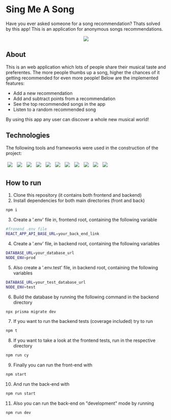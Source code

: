# Sing Me A Song

Have you ever asked someone for a song recommendation? Thats solved by this app! This is an application for anonymous songs recommendations.
<p align="center">
  <img src="/public/assets/sing-me-a-song.gif" />
</p>

## About

This is an web application which lots of people share their musical taste and preferentes. The more people thumbs up a song, higher the chances of it getting recommended for even more people!
Below are the implemented features:

- Add a new recommendation
- Add and subtract points from a recommendation
- See the top recommended songs in the app
- Listen to a random recommended song

By using this app any user can discover a whole new musical world!

## Technologies
The following tools and frameworks were used in the construction of the project:<br>
<p>
  <img style='margin: 5px;' src='https://img.shields.io/badge/styled-components%20-%2320232a.svg?&style=for-the-badge&color=b8679e&logo=styled-components&logoColor=%3a3a3a'>
  <img style='margin: 5px;' src='https://img.shields.io/badge/axios%20-%2320232a.svg?&style=for-the-badge&color=informational'>
  <img style='margin: 5px;' src="https://img.shields.io/badge/react-app%20-%2320232a.svg?&style=for-the-badge&color=60ddf9&logo=react&logoColor=%2361DAFB"/>
  <img style='margin: 5px;' src="https://img.shields.io/badge/react_route%20-%2320232a.svg?&style=for-the-badge&logo=react&logoColor=%2361DAFB"/>
  <img style='margin: 5px;' src='https://img.shields.io/badge/react-icons%20-%2320232a.svg?&style=for-the-badge&color=f28dc7&logo=react-icons&logoColor=%2361DAFB'>
  <img style='margin: 5px;' src='https://img.shields.io/badge/cypress%20-%2320232a.svg?&style=for-the-badge&color=orange'>
  <img style='margin: 5px;' src='https://img.shields.io/badge/prisma%20-%2320232a.svg?&style=for-the-badge&color=blueviolet'>
  <img style='margin: 5px;' src='https://img.shields.io/badge/typescript%20-%2320232a.svg?&style=for-the-badge&color=blue'>
  <img style='margin: 5px;' src='https://img.shields.io/badge/supertest%20-%2320232a.svg?&style=for-the-badge&color=green'>
  <img style='margin: 5px;' src='https://img.shields.io/badge/jest%20-%2320232a.svg?&style=for-the-badge&color=red'>
  <img style='margin: 5px;' src='https://img.shields.io/badge/joi%20-%2320232a.svg?&style=for-the-badge&color=critical'>
</p>

## How to run

1. Clone this repository (it contains both frontend and backend)
2. Install dependencies for both main directories (front and back)
```bash
npm i
```
3. Create a '.env' file in, frontend root, containing the following variable
```bash
#fronend .env file
REACT_APP_API_BASE_URL=your_back_end_link
```
4. Create a '.env' file, in backend root, containing the following variables
```bash
DATABASE_URL=your_database_url
NODE_ENV=prod
```
5. Also create a '.env.test' file, in backend root, containing the following variables
```bash
DATABASE_URL=your_test_database_url
NODE_ENV=test
```
6. Build the database by running the following command in the backend directory
```bash
npx prisma migrate dev
```
7. If you want to run the backend tests (coverage included) try to run 
```bash
npm t
```
8. If you want to take a look at the frontend tests, run in the respective directory
```bash
npm run cy
```
9. Finally you can run the front-end with
```bash
npm start
```
10. And run the back-end with
```bash
npm run start
```
11. Also you can run the back-end on "development" mode by running
```bash
npm run dev
```
